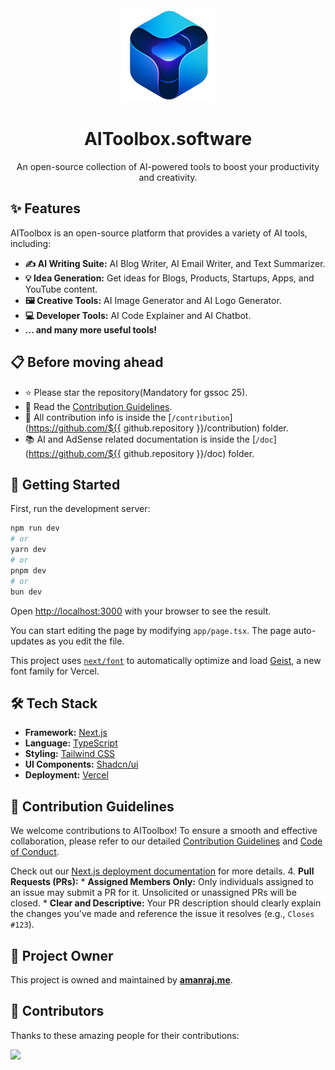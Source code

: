 <div align="center">
  <a href="https://aitoolbox.software/">
    <img src="public/logo.png" alt="AIToolbox Logo" width="150" />
  </a>
  <h1>AIToolbox.software</h1>
  <p>An open-source collection of AI-powered tools to boost your productivity and creativity.</p>
</div>

## ✨ Features

AIToolbox is an open-source platform that provides a variety of AI tools, including:

- **✍️ AI Writing Suite:** AI Blog Writer, AI Email Writer, and Text Summarizer.
- **💡 Idea Generation:** Get ideas for Blogs, Products, Startups, Apps, and YouTube content.
- **🖼️ Creative Tools:** AI Image Generator and AI Logo Generator.
- **💻 Developer Tools:** AI Code Explainer and AI Chatbot.
- **... and many more useful tools!**

## 📋 Before moving ahead

- ⭐ Please star the repository(Mandatory for gssoc 25).
- 📖 Read the [Contribution Guidelines](/contribution/CONTRIBUTING.md).
- 📂 All contribution info is inside the [`/contribution`](https://github.com/${{ github.repository }}/contribution) folder.
- 📚 AI and AdSense related documentation is inside the [`/doc`](https://github.com/${{ github.repository }}/doc) folder.

## 🚀 Getting Started

First, run the development server:

```bash
npm run dev
# or
yarn dev
# or
pnpm dev
# or
bun dev
```

Open [http://localhost:3000](http://localhost:3000) with your browser to see the result.

You can start editing the page by modifying `app/page.tsx`. The page auto-updates as you edit the file.

This project uses [`next/font`](https://nextjs.org/docs/app/building-your-application/optimizing/fonts) to automatically optimize and load [Geist](https://vercel.com/font), a new font family for Vercel.

## 🛠️ Tech Stack

- **Framework:** [Next.js](https://nextjs.org/)
- **Language:** [TypeScript](https://www.typescriptlang.org/)
- **Styling:** [Tailwind CSS](https://tailwindcss.com/)
- **UI Components:** [Shadcn/ui](https://ui.shadcn.com/)
- **Deployment:** [Vercel](https://vercel.com)

## 🤝 Contribution Guidelines

We welcome contributions to AIToolbox! To ensure a smooth and effective collaboration, please refer to our detailed [Contribution Guidelines](contributions/CONTRIBUTING.md) and [Code of Conduct](contributions/CODE_OF_CONDUCT.md).



Check out our [Next.js deployment documentation](https://nextjs.org/docs/app/building-your-application/deploying) for more details.
4.  **Pull Requests (PRs):**
    *   **Assigned Members Only:** Only individuals assigned to an issue may submit a PR for it. Unsolicited or unassigned PRs will be closed.
    *   **Clear and Descriptive:** Your PR description should clearly explain the changes you've made and reference the issue it resolves (e.g., `Closes #123`).

## 👑 Project Owner

This project is owned and maintained by **[amanraj.me](https://amanraj.me)**.

## 👥 Contributors

Thanks to these amazing people for their contributions:

<a href="https://github.com/amanrajme/aitoolbox.software/graphs/contributors">
  <img src="https://contrib.rocks/image?repo=amanrajme/aitoolbox.software" />
</a>

